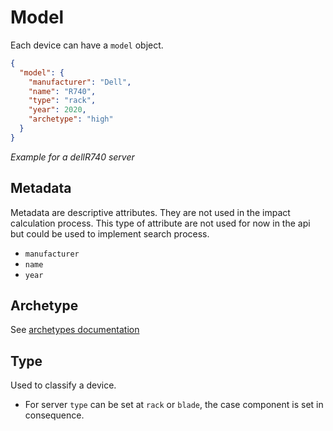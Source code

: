 # Model

Each device can have a ```model``` object.

``` json
{
  "model": {
    "manufacturer": "Dell",
    "name": "R740",
    "type": "rack",
    "year": 2020,
    "archetype": "high"
  }
}
```
*Example for a dellR740 server*

## Metadata 

Metadata are descriptive attributes. They are not used in the impact calculation process.
This type of attribute are not used for now in the api but could be used to implement search process.

* ```manufacturer```
* ```name```
* ```year```

## Archetype

See [archetypes documentation](../Explanations/archetypes.md#using-archetype-in-model-object)

## Type

Used to classify a device.

* For server ```type``` can be set at ```rack``` or ```blade```, the case component is set in consequence. 
